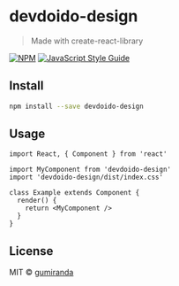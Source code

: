 # devdoido-design

> Made with create-react-library

[![NPM](https://img.shields.io/npm/v/devdoido-design.svg)](https://www.npmjs.com/package/devdoido-design) [![JavaScript Style Guide](https://img.shields.io/badge/code_style-standard-brightgreen.svg)](https://standardjs.com)

## Install

```bash
npm install --save devdoido-design
```

## Usage

```tsx
import React, { Component } from 'react'

import MyComponent from 'devdoido-design'
import 'devdoido-design/dist/index.css'

class Example extends Component {
  render() {
    return <MyComponent />
  }
}
```

## License

MIT © [gumiranda](https://github.com/gumiranda)
